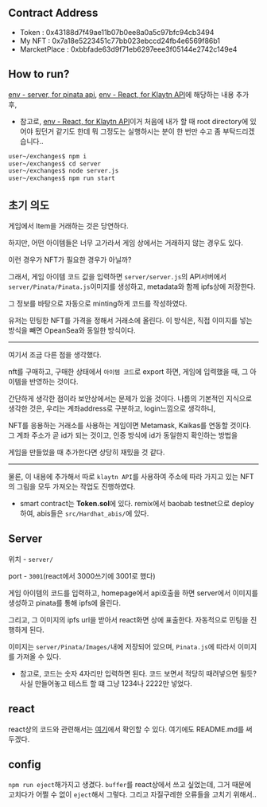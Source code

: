 ## Contract Address
- Token : 0x43188d7f49ae11b07b0ee8a0a5c97bfc94cb3494
- My NFT : 0x7a18e5223451c77bb023ebccd24fb4e6569f86b1
- MarcketPlace : 0xbbfade63d9f71eb6297eee3f05144e2742c149e4

## How to run?
[env - server, for pinata api](https://github.com/Minkun00/gameExchange/blob/master/server/.env.example), [env - React, for Klaytn API](https://github.com/Minkun00/gameExchange/blob/master/src/.env.example)에 해당하는 내용 추가 후,
- 참고로, [env - React, for Klaytn API](https://github.com/Minkun00/gameExchange/blob/master/src/.env.example)이거 처음에 내가 할 때 root directory에 있어야 됬던거 같기도 한데 뭐 그정도는 실행하시는 분이 한 번만 수고 좀 부탁드리겠습니다..

```bash
user~/exchanges$ npm i
user~/exchanges$ cd server
user~/exchanges$ node server.js
user~/exchanges$ npm run start
```

## 초기 의도

게임에서 Item을 거래하는 것은 당연하다. 

하지만, 어떤 아이템들은 너무 고가라서 게임 상에서는 거래하지 않는 경우도 있다. 

이런 경우가 NFT가 필요한 경우가 아닐까?

그래서, 게임 아이템 코드 값을 입력하면 `server/server.js`의 API서버에서 `server/Pinata/Pinata.js`이미지를 생성하고, metadata와 함께 ipfs상에 저장한다.

그 정보를 바탕으로 자동으로 minting하게 코드를 작성하였다. 

유저는 민팅한 NFT를 가격을 정해서 거래소에 올린다. 이 방식은, 직접 이미지를 넣는 방식을 빼면 OpeanSea와 동일한 방식이다.

---

여기서 조금 다른 점을 생각했다.

nft를 구매하고, 구매한 상태에서 `아이템 코드`로 export 하면, 게임에 입력했을 때, 그 아이템을 반영하는 것이다.

간단하게 생각한 점이라 보안상에서는 문제가 있을 것이다. 나름의 기본적인 지식으로 생각한 것은, 우리는 계좌address로 구분하고, login느낌으로 생각하니, 

NFT를 응용하는 거래소를 사용하는 게임이면 Metamask, Kaikas를 연동할 것이다. 그 계좌 주소가 곧 id가 되는 것이고, 인증 방식에 id가 동일한지 확인하는 방법을

게임을 만들었을 때 추가한다면 상당히 재밌을 것 같다.

---

물론, 이 내용에 추가해서 따로 `klaytn API`를 사용하여 주소에 따라 가지고 있는 NFT의 그림을 모두 가져오는 작업도 진행하였다.

- smart contract는 **Token.sol**에 있다. remix에서 baobab testnet으로 deploy하여, abis들은 `src/Hardhat_abis/`에 있다.

## Server
위치 - `server/`

port - `3001`(react에서 3000쓰기에 3001로 했다)

게임 아이템의 코드를 입력하고, homepage에서 api호출을 하면 server에서 이미지를 생성하고 pinata를 통해 ipfs에 올린다.

그리고, 그 이미지의 ipfs url을 받아서 react화면 상에 표출한다. 자동적으로 민팅을 진행하게 된다.

이미지는 `server/Pinata/Images/`내에 저장되어 있으며, `Pinata.js`에 따라서 이미지를 가져올 수 있다.

- 참고로, 코드는 숫자 4자리만 입력하면 된다. 코드 보면서 적당히 때려넣으면 될듯? 사실 만들어놓고 테스트 할 떄 그냥 1234나 2222만 넣었다.

## react

react상의 코드와 관련해서는 [여기](https://github.com/Minkun00/gameExchange/tree/master/src)에서 확인할 수 있다. 여기에도 README.md를 써두겠다.

## config

`npm run eject`해가지고 생겼다. `buffer`를 react상에서 쓰고 싶었는데, 그거 때문에 고치다가 어쩔 수 없이 `eject`해서 그렇다. 그리고 자질구레한 오류들을 고치기 위해서..